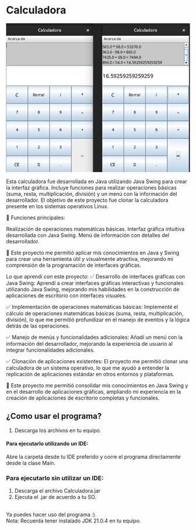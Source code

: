# Calculadora

![Imagen de Muestra](images/inicio.png)

Esta calculadora fue desarrollada en Java utilizando Java Swing
para crear la interfaz gráfica. Incluye funciones para realizar
operaciones básicas (suma, resta, multiplicación, división) y
un menú con la información del desarrollador. El objetivo de 
este proyecto fue clonar la calculadora presente en los
sistemas operativos Linux.

🔧 Funciones principales:

Realización de operaciones matemáticas básicas.
Interfaz gráfica intuitiva desarrollada con Java Swing.
Menú de información con detalles del desarrollador.

🎯 Este proyecto me permitió aplicar mis conocimientos en Java
y Swing para crear una herramienta útil y visualmente atractiva,
mejorando mi comprensión de la programación de interfaces
gráficas.

Lo que aprendí con este proyecto:
✅ Desarrollo de interfaces gráficas con Java Swing: Aprendí a
crear interfaces gráficas interactivas y funcionales utilizando
Java Swing, mejorando mis habilidades en la construcción de
aplicaciones de escritorio con interfaces visuales.

✅ Implementación de operaciones matemáticas básicas: Implementé
el cálculo de operaciones matemáticas básicas
(suma, resta, multiplicación, división), lo que me permitió
profundizar en el manejo de eventos y la lógica detrás de las
operaciones.

✅ Manejo de menús y funcionalidades adicionales: Añadí un menú
con la información del desarrollador, mejorando la experiencia
de usuario al integrar funcionalidades adicionales.

✅ Clonación de aplicaciones existentes: El proyecto me permitió
clonar una calculadora de un sistema operativo, lo que me ayudó
a entender la replicación de aplicaciones estándar en otros
entornos y plataformas.

🎯 Este proyecto me permitió consolidar mis conocimientos en 
Java Swing y en el desarrollo de aplicaciones gráficas,
ampliando mi experiencia en la creación de aplicaciones de 
escritorio completas y funcionales.

## ¿Como usar el programa?
1. Descarga los archivos en tu equipo.

#### Para ejecutarlo utilizando un IDE:
Abre la carpeta desde tu IDE preferido y corre el programa directamente
desde la clase Main.

### Para ejecutarlo sin utilizar un IDE:
1. Descarga el archivo Calculadora.jar
2. Ejecuta el .jar de acuerdo a tu SO.
<br>
Ya puedes hacer uso del programa :).
<br>
Nota: Recuerda tener instalado JDK 21.0.4 en tu equipo.
